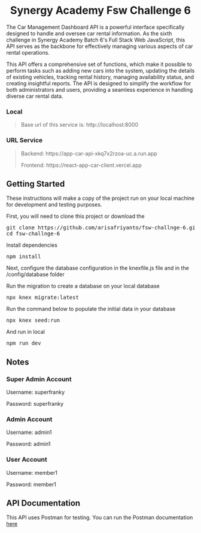 <h1 align="center">Synergy Academy Fsw Challenge 6</h1>
  
The Car Management Dashboard API is a powerful interface specifically designed to handle and oversee car rental information. As the sixth challenge in Synergy Academy Batch 6's Full Stack Web JavaScript, this API serves as the backbone for effectively managing various aspects of car rental operations.

This API offers a comprehensive set of functions, which make it possible to perform tasks such as adding new cars into the system, updating the details of existing vehicles, tracking rental history, managing availability status, and creating insightful reports. The API is designed to simplify the workflow for both administrators and users, providing a seamless experience in handling diverse car rental data.

### Local
> Base url of this service is: http://localhost:8000

### URL Service

> <p>Backend: https://app-car-api-xkq7x2rzoa-uc.a.run.app</p>
> <p>Frontend: https://react-app-car-client.vercel.app</p>

## Getting Started

These instructions will make a copy of the project run on your local machine for development and testing purposes.

First, you will need to clone this project or download the

<pre>
git clone https://github.com/arisafriyanto/fsw-challnge-6.git
cd fsw-challnge-6</pre>

Install dependencies

<pre>npm install</pre>

Next, configure the database configuration in the knexfile.js file and in the /config/database folder

Run the migration to create a database on your local database

<pre>npx knex migrate:latest</pre>

Run the command below to populate the initial data in your database

<pre>npx knex seed:run</pre>

And run in local

<pre>npm run dev</pre>

## Notes

### Super Admin Account

<p>Username: superfranky</p>
<p>Password: superfranky</p>

### Admin Account

<p>Username: admin1</p>
<p>Password: admin1</p>

### User Account

<p>Username: member1</p>
<p>Password: member1</p>

## API Documentation

This API uses Postman for testing.
You can run the Postman documentation [here](https://documenter.getpostman.com/view/13002679/2s9YeD7YUk#92ffd07d-21cb-4353-9069-092613387896)
